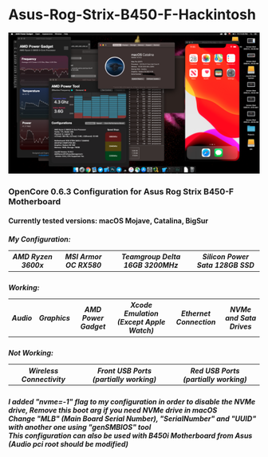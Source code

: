 # Asus-Rog-Strix-B450-F-Hackintosh
![Screenshot](Screenshot.png)
<h3>
OpenCore 0.6.3 Configuration for Asus Rog Strix B450-F Motherboard
</h3>
<h4>
  Currently tested versions:
  macOS Mojave, Catalina, BigSur
</h4>
<h5>
  <table>
  <tr>
  My Configuration:
    <th>
      AMD Ryzen 3600x
    <th>
      MSI Armor OC RX580
    <th>
      Teamgroup Delta 16GB 3200MHz
    <th>
      Silicon Power Sata 128GB SSD
  </table>
<h5>
  <table>
  <tr>
  Working:
  <th>
    Audio
  <th>
    Graphics
  <th>
    AMD Power Gadget
  <th>
    Xcode Emulation (Except Apple Watch)
  <th>
    Ethernet Connection
  <th>
    NVMe and Sata Drives
  </tr>
  </table>
<h5>
  <table>
  <tr>
  Not Working:
  <th>
    Wireless Connectivity
  <th>
    Front USB Ports (partially working)
  <th>
    Red USB Ports (partially working)
  </table>
    
<h5>
  I added "nvme=-1" flag to my configuration in order to disable the NVMe drive, Remove this boot arg if you need NVMe drive in macOS<br>
  Change "MLB" (Main Board Serial Number), "SerialNumber" and "UUID" with another one using "genSMBIOS" tool<br>
  This configuration can also be used with B450i Motherboard from Asus (Audio pci root should be modified)
